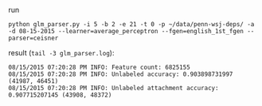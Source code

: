 run

    python glm_parser.py -i 5 -b 2 -e 21 -t 0 -p ~/data/penn-wsj-deps/ -a -d 08-15-2015 --learner=average_perceptron --fgen=english_1st_fgen --parser=ceisner

result (`tail -3 glm_parser.log`):
    
    08/15/2015 07:20:28 PM INFO: Feature count: 6825155
    08/15/2015 07:20:28 PM INFO: Unlabeled accuracy: 0.903898731997 (41987, 46451)           
    08/15/2015 07:20:28 PM INFO: Unlabeled attachment accuracy: 0.907715207145 (43908, 48372)

